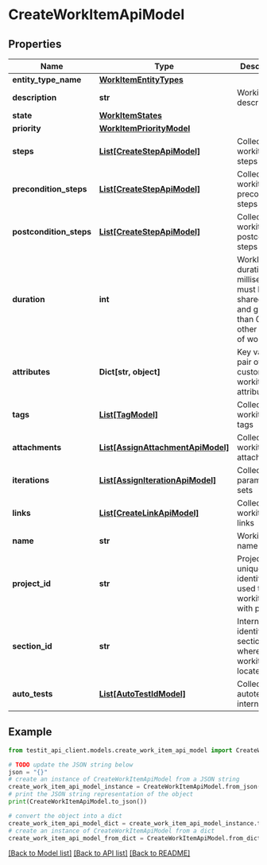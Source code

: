 # CreateWorkItemApiModel


## Properties

Name | Type | Description | Notes
------------ | ------------- | ------------- | -------------
**entity_type_name** | [**WorkItemEntityTypes**](WorkItemEntityTypes.md) |  | 
**description** | **str** | Workitem description | [optional] 
**state** | [**WorkItemStates**](WorkItemStates.md) |  | 
**priority** | [**WorkItemPriorityModel**](WorkItemPriorityModel.md) |  | 
**steps** | [**List[CreateStepApiModel]**](CreateStepApiModel.md) | Collection of workitem steps | 
**precondition_steps** | [**List[CreateStepApiModel]**](CreateStepApiModel.md) | Collection of workitem precondition steps | 
**postcondition_steps** | [**List[CreateStepApiModel]**](CreateStepApiModel.md) | Collection of workitem postcondition steps | 
**duration** | **int** | WorkItem duration in milliseconds, must be 0 for shared steps and greater than 0 for the other types of work items | 
**attributes** | **Dict[str, object]** | Key value pair of custom workitem attributes | 
**tags** | [**List[TagModel]**](TagModel.md) | Collection of workitem tags | 
**attachments** | [**List[AssignAttachmentApiModel]**](AssignAttachmentApiModel.md) | Collection of workitem attachments | [optional] 
**iterations** | [**List[AssignIterationApiModel]**](AssignIterationApiModel.md) | Collection of parameter sets | [optional] 
**links** | [**List[CreateLinkApiModel]**](CreateLinkApiModel.md) | Collection of workitem links | 
**name** | **str** | Workitem name | 
**project_id** | **str** | Project unique identifier - used to link workitem with project | 
**section_id** | **str** | Internal identifier of section where workitem is located | 
**auto_tests** | [**List[AutoTestIdModel]**](AutoTestIdModel.md) | Collection of autotest internal ids | [optional] 

## Example

```python
from testit_api_client.models.create_work_item_api_model import CreateWorkItemApiModel

# TODO update the JSON string below
json = "{}"
# create an instance of CreateWorkItemApiModel from a JSON string
create_work_item_api_model_instance = CreateWorkItemApiModel.from_json(json)
# print the JSON string representation of the object
print(CreateWorkItemApiModel.to_json())

# convert the object into a dict
create_work_item_api_model_dict = create_work_item_api_model_instance.to_dict()
# create an instance of CreateWorkItemApiModel from a dict
create_work_item_api_model_from_dict = CreateWorkItemApiModel.from_dict(create_work_item_api_model_dict)
```
[[Back to Model list]](../README.md#documentation-for-models) [[Back to API list]](../README.md#documentation-for-api-endpoints) [[Back to README]](../README.md)


